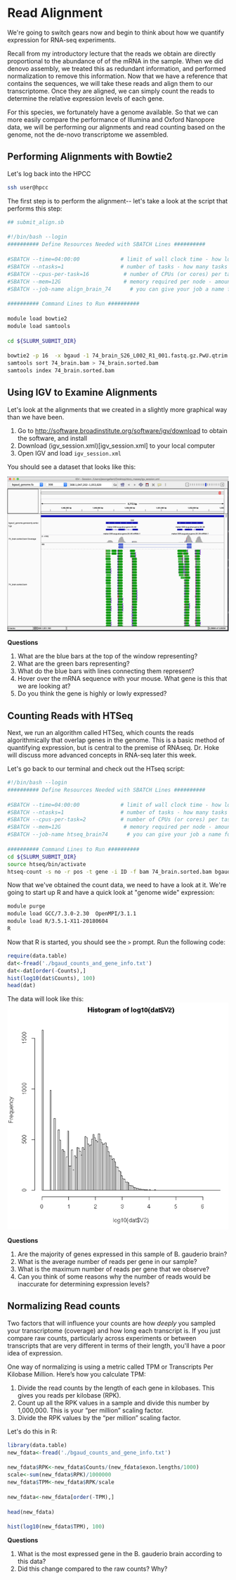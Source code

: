 # Read Alignment
We're going to switch gears now and begin to think about how we quantify expression for RNA-seq experiments.  

Recall from my introductory lecture that the reads we obtain are directly proportional to the abundance of of the mRNA in the sample.  When we did denovo assembly, we treated this as redundant information, and performed normalization to remove this information.  Now that we have a reference that contains the sequences, we will take these reads and align them to our transcriptome.  Once they are aligned, we can simply count the reads to determine the relative expression levels of each gene.

For this species, we fortunately have a genome available.  So that we can more easily compare the performance of Illumina and Oxford Nanopore data, we will be performing our alignments and read counting based on the genome, not the de-novo transcriptome we assembled.

## Performing Alignments with Bowtie2

Let's log back into the HPCC

```bash
ssh user@hpcc
```

The first step is to perform the alignment-- let's take a look at the script that performs this step:

```bash
## submit_align.sb

#!/bin/bash --login
########## Define Resources Needed with SBATCH Lines ##########

#SBATCH --time=04:00:00             # limit of wall clock time - how long the job will run (same as -t)
#SBATCH --ntasks=1                  # number of tasks - how many tasks (nodes) that you require (same as -n)
#SBATCH --cpus-per-task=16           # number of CPUs (or cores) per task (same as -c)
#SBATCH --mem=12G                    # memory required per node - amount of memory (in bytes)
#SBATCH --job-name align_brain_74      # you can give your job a name for easier identification (same as -J)

########## Command Lines to Run ##########

module load bowtie2
module load samtools

cd ${SLURM_SUBMIT_DIR}

bowtie2 -p 16  -x bgaud -1 74_brain_S26_L002_R1_001.fastq.gz.PwU.qtrim.fq -2 74_brain_S26_L002_R2_001.fastq.gz.PwU.qtrim.fq | samtools view -bS - > 74_brain.bam
samtools sort 74_brain.bam > 74_brain.sorted.bam
samtools index 74_brain.sorted.bam
```

## Using IGV to Examine Alignments
Let's look at the alignments that we created in a slightly more graphical way than we have been.

1. Go to http://software.broadinstitute.org/software/igv/download to obtain the software, and install
2. Download (igv_session.xml)[igv_session.xml] to your local computer
3. Open IGV and load `igv_session.xml`

You should see a dataset that looks like this:

![igv_screenshot](./images/igv_screenshot.jpg)

**Questions**
1. What are the blue bars at the top of the window representing?
2. What are the green bars representing?
3. What do the blue bars with lines connecting them represent?
4. Hover over the mRNA sequence with your mouse.  What gene is this that we are looking at?
5.  Do you think the gene is highly or lowly expressed?

## Counting Reads with HTSeq
Next, we run an algorithm called HTSeq, which counts the reads algorithmically that overlap genes in the genome.  This is a basic method of quantifying expression, but is central to the premise of RNAseq.  Dr. Hoke will discuss more advanced concepts in RNA-seq later this week.

Let's go back to our terminal and check out the HTseq script:

```bash
#!/bin/bash --login
########## Define Resources Needed with SBATCH Lines ##########

#SBATCH --time=04:00:00             # limit of wall clock time - how long the job will run (same as -t)
#SBATCH --ntasks=1                  # number of tasks - how many tasks (nodes) that you require (same as -n)
#SBATCH --cpus-per-task=2           # number of CPUs (or cores) per task (same as -c)
#SBATCH --mem=12G                    # memory required per node - amount of memory (in bytes)
#SBATCH --job-name htseq_brain74      # you can give your job a name for easier identification (same as -J)

########## Command Lines to Run ##########
cd ${SLURM_SUBMIT_DIR}
source htseq/bin/activate
htseq-count -s no -r pos -t gene -i ID -f bam 74_brain.sorted.bam bgaud_genome.genesonly.gff > brain74.counts
```

Now that we've obtained the count data, we need to have a look at it.  We're going to start up R and have a quick look at "genome wide" expression:
```bash
module purge
module load GCC/7.3.0-2.30  OpenMPI/3.1.1
module load R/3.5.1-X11-20180604
R
```

Now that R is started, you should see the `>` prompt.  Run the following code:

```R
require(data.table)
dat<-fread('./bgaud_counts_and_gene_info.txt')
dat<-dat[order(-Counts),]
hist(log10(dat$Counts), 100)
head(dat)
```
The data will look like this: ![histogram](images/hist.jpg)

**Questions**
1.  Are the majority of genes expressed in this sample of B. gauderio brain?
2.  What is the average number of reads per gene in our sample?
3.  What is the maximum number of reads per gene that we observe?
4.  Can you think of some reasons why the number of reads would be inaccurate for determining expression levels?


## Normalizing Read counts
Two factors that will influence your counts are how *deeply* you sampled your transcriptome (coverage) and how long each transcript is.  If you just compare raw counts, particularly across experiments or between transcripts that are very different in terms of their length, you'll have a poor idea of expression.

One way of normalizing is using a metric called TPM or Transcripts Per Kilobase Million.  Here’s how you calculate TPM:
1. Divide the read counts by the length of each gene in kilobases. This gives you reads per kilobase (RPK).
2. Count up all the RPK values in a sample and divide this number by 1,000,000. This is your “per million” scaling factor.
3. Divide the RPK values by the “per million” scaling factor.

Let's do this in R:

```R
library(data.table)
new_fdata<-fread('./bgaud_counts_and_gene_info.txt')

new_fdata$RPK<-new_fdata$Counts/(new_fdata$exon.lengths/1000)
scale<-sum(new_fdata$RPK)/1000000
new_fdata$TPM<-new_fdata$RPK/scale

new_fdata<-new_fdata[order(-TPM),]

head(new_fdata)

hist(log10(new_fdata$TPM), 100)
```

**Questions**
1. What is the most expressed gene in the B. gauderio brain according to this data?
2. Did this change compared to the raw counts?  Why?
